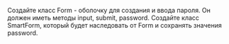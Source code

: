 Создайте класс Form - оболочку для создания и ввода пароля. Он должен иметь методы 
input, submit, password. Создайте класс SmartForm, который будет наследовать от Form и 
сохранять значения password. 
